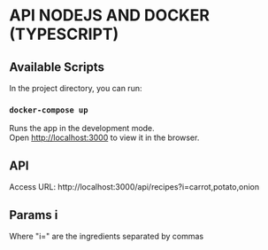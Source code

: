 # API NODEJS AND DOCKER (TYPESCRIPT)

## Available Scripts

In the project directory, you can run:

### `docker-compose up`

Runs the app in the development mode.\
Open [http://localhost:3000](http://localhost:3000) to view it in the browser.

## API 

Access URL: http://localhost:3000/api/recipes?i=carrot,potato,onion

## Params i 

Where "i=" are the ingredients separated by commas


